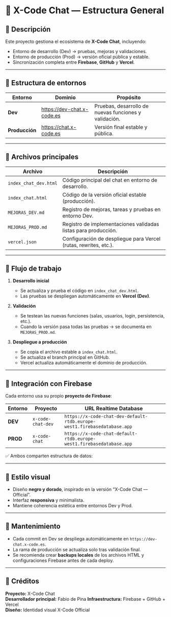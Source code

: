 # 🧭 X-Code Chat — Estructura General

## 📌 Descripción  
Este proyecto gestiona el ecosistema de **X-Code Chat**, incluyendo:
- Entorno de desarrollo (Dev) → pruebas, mejoras y validaciones.  
- Entorno de producción (Prod) → versión oficial pública y estable.  
- Sincronización completa entre **Firebase**, **GitHub** y **Vercel**.

---

## 🔹 Estructura de entornos

| Entorno | Dominio | Propósito |
|----------|----------|-----------|
| **Dev** | https://dev-chat.x-code.es | Pruebas, desarrollo de nuevas funciones y validación. |
| **Producción** | https://chat.x-code.es | Versión final estable y pública. |

---

## 🔹 Archivos principales

| Archivo | Descripción |
|----------|--------------|
| `index_chat_dev.html` | Código principal del chat en entorno de desarrollo. |
| `index_chat.html` | Código de la versión oficial estable (producción). |
| `MEJORAS_DEV.md` | Registro de mejoras, tareas y pruebas en entorno Dev. |
| `MEJORAS_PROD.md` | Registro de implementaciones validadas listas para producción. |
| `vercel.json` | Configuración de despliegue para Vercel (rutas, rewrites, etc.). |

---

## 🔹 Flujo de trabajo

1. **Desarrollo inicial**
   - Se actualiza y prueba el código en `index_chat_dev.html`.
   - Las pruebas se despliegan automáticamente en **Vercel (Dev)**.

2. **Validación**
   - Se testean las nuevas funciones (salas, usuarios, login, persistencia, etc.).
   - Cuando la versión pasa todas las pruebas → se documenta en `MEJORAS_PROD.md`.

3. **Despliegue a producción**
   - Se copia el archivo estable a `index_chat.html`.
   - Se actualiza el branch principal en GitHub.
   - Vercel actualiza automáticamente el dominio de producción.

---

## 🔹 Integración con Firebase

Cada entorno usa su propio **proyecto de Firebase**:

| Entorno | Proyecto | URL Realtime Database |
|----------|-----------|------------------------|
| **DEV** | `x-code-chat-dev` | `https://x-code-chat-dev-default-rtdb.europe-west1.firebasedatabase.app` |
| **PROD** | `x-code-chat` | `https://x-code-chat-default-rtdb.europe-west1.firebasedatabase.app` |

✅ Ambos comparten estructura de datos:

---

## 🔹 Estilo visual
- Diseño **negro y dorado**, inspirado en la versión “X-Code Chat — Official”.  
- Interfaz **responsiva** y minimalista.  
- Mantiene coherencia estética entre entornos Dev y Prod.

---

## 🔹 Mantenimiento
- Cada commit en Dev se despliega automáticamente en `https://dev-chat.x-code.es`.
- La rama de producción se actualiza solo tras validación final.
- Se recomienda crear **backups locales** de los archivos HTML y configuraciones Firebase antes de cada deploy.

---

## 🔹 Créditos
**Proyecto:** X-Code Chat  
**Desarrollador principal:** Fabio de Pina
**Infraestructura:** Firebase + GitHub + Vercel  
**Diseño:** Identidad visual X-Code Official  

